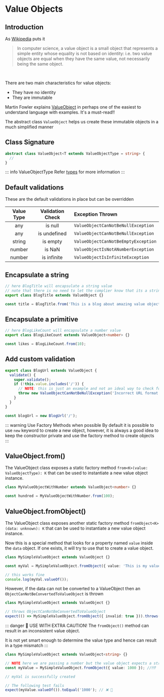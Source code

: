 # Value Objects

## Introduction

As [Wikipedia](https://en.wikipedia.org/wiki/Value_object) puts it

> In computer science, a value object is a small object that represents a simple entity whose equality is not based
> on identity: i.e. two value objects are equal when they have the same value, not necessarily being the same object.

<br />

There are two main characteristics for value objects:

- They have no identity
- They are immutable

Martin Fowler explains [ValueObject](https://martinfowler.com/bliki/ValueObject.html) in perhaps one of the
easiest to understand language with examples. It's a must-read!!

The abstract class `ValueObject` helps us create these immutable objects in a much simplified manner

## Class Signature

```ts
abstract class ValueObject<T extends ValueObjectType = string> {
  //
}
```

::: info ValueObjectType
Refer [types](../utils/types.ts) for more information
:::

## Default validations

These are the default validations in place but can be overridden

| Value Type | Validation Check | Exception Thrown                    |
| :--------: | :--------------: | :---------------------------------- |
|    any     |     is null      | `ValueObjectCanNotBeNullException`  |
|    any     |   is undefined   | `ValueObjectCanNotBeNullException`  |
|   string   |     is empty     | `ValueObjectCanNotBeEmptyException` |
|   number   |      is NaN      | `ValueObjectIsNotANumberException`  |
|   number   |   is infinite    | `ValueObjectIsInfiniteException`    |

## Encapsulate a string

```ts
// here BlogTitle will encapsulate a string value
// note that there is no need to let the complier know that its a string
export class BlogTitle extends ValueObject {}

const title = BlogTitle.from('This is a blog about amazing value objects');
```

## Encapsulate a primitive

```ts
// here BlogLikeCount will encapsulate a number value
export class BlogLikeCount extends ValueObject<number> {}

const likes = BlogLikeCount.from(10);
```

## Add custom validation

```ts
export class BlogUrl extends ValueObject {
  validate() {
    super.validate();
    if (!this.value.includes('/')) {
      // NOTE: this is just an example and not an ideal way to check for URLs
      throw new ValueObjectCanNotBeNullException('Incorrect URL format');
    }
  }
}

const blogUrl = new BlogUrl('/');
```

::: warning Use Factory Methods when possible
By default it is possible to use `new` keyword to create a new object, however,
it is always a good idea to keep the constructor private and use the factory method to create objects
:::

## ValueObject.from()

The ValueObject class exposes a static factory method `from<K>(value: ValueObjectType): K`
that can be used to instantiate a new value object instance.

```ts
class MyValueObjectWithNumber extends ValueObject<number> {}

const hundred = MyValueObjectWithNumber.from(100);
```

## ValueObject.fromObject()

The ValueObject class exposes another static factory method `fromObject<K>(data: unknown): K`
that can be used to instantiate a new value object instance.

Now this is a special method that looks for a property named `value` inside the `data` object.
If one exists, it will try to use that to create a value object.

```ts
class MySimpleValueObject extends ValueObject {}

const myVal = MySimpleValueObject.fromObject({ value: 'This is my value' });

// this works fine
console.log(myVal.valueOf());
```

However, if the data can not be converted to a ValueObject then an `ObjectCanNotBeConvertedToValueObject` is thrown

```ts
class MySimpleValueObject extends ValueObject {}

// throws ObjectCanNotBeConvertedToValueObject
expect(() => MySimpleValueObject.fromObject({ invalid: true })).throws(ObjectCanNotBeConvertedToValueObject);
```

::: danger 👺 USE WITH EXTRA CAUTION!
The `fromObject()` method can result in an inconsistent value object.

It is not yet smart enough to determine the value type and hence can result in a type mismatch
:::

```ts
class MySimpleValueObject extends ValueObject<string> {}

// NOTE here we are passing a number but the value object expects a string
const myValue = MySimpleValueObject.fromObject({ value: 1000 }); //‼️⁉️

// myVal is successfully created

// The following test fails
expect(myValue.valueOf()).toEqual('1000'); // ❌ 👺
```
